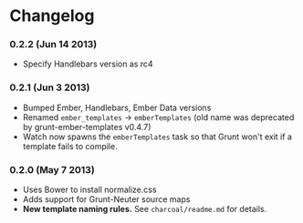 # Changelog

### 0.2.2 (Jun 14 2013)

* Specify Handlebars version as rc4

### 0.2.1 (Jun 3 2013)

* Bumped Ember, Handlebars, Ember Data versions
* Renamed `ember_templates` -> `emberTemplates` (old name was deprecated by grunt-ember-templates v0.4.7)
* Watch now spawns the `emberTemplates` task so that Grunt won't exit if a template fails to compile.

### 0.2.0 (May 7 2013)

* Uses Bower to install normalize.css
* Adds support for Grunt-Neuter source maps
* **New template naming rules.** See `charcoal/readme.md` for details.
